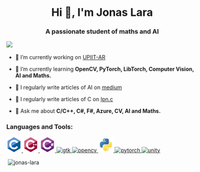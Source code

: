 <h1 align="center">Hi 👋, I'm Jonas Lara</h1>
<h3 align="center">A passionate student of maths and AI</h3>

![](https://komarev.com/ghpvc/?username=Jonas-Lara)

- 🔭 I’m currently working on [UPIIT-AR](https://github.com/Jonas-Lara/UPIIT-AR)

- 🌱 I’m currently learning **OpenCV, PyTorch, LibTorch, Computer Vision, AI and Maths.**

<!-- - 📝 I regularly write articles of economy on [adrianopolis.xyz](adrianopolis.xyz) -->
- 📝 I regularly write articles of AI on [medium](https://medium.com/@jonas_lara)
- 📝 I regularly write articles of C on [Ipn.c](https://jonas-lara.github.io/Blog-Ipn.c/)

- 💬 Ask me about **C/C++, C#, F#, Azure, CV, AI and Maths.**

<h3 align="left">Languages and Tools:</h3>
<p align="left"> <a href="https://www.cprogramming.com/" target="_blank" rel="noreferrer"> <img src="https://raw.githubusercontent.com/devicons/devicon/master/icons/c/c-original.svg" alt="c" width="40" height="40"/> </a> <a href="https://www.w3schools.com/cpp/" target="_blank" rel="noreferrer"> <img src="https://raw.githubusercontent.com/devicons/devicon/master/icons/cplusplus/cplusplus-original.svg" alt="cplusplus" width="40" height="40"/> </a> <a href="https://www.w3schools.com/cs/" target="_blank" rel="noreferrer"> <img src="https://raw.githubusercontent.com/devicons/devicon/master/icons/csharp/csharp-original.svg" alt="csharp" width="40" height="40"/> </a> <a href="https://www.gtk.org/" target="_blank" rel="noreferrer"> <img src="https://upload.wikimedia.org/wikipedia/commons/7/71/GTK_logo.svg" alt="gtk" width="40" height="40"/> </a> <a href="https://opencv.org/" target="_blank" rel="noreferrer"> <img src="https://www.vectorlogo.zone/logos/opencv/opencv-icon.svg" alt="opencv" width="40" height="40"/> </a> <a href="https://www.python.org" target="_blank" rel="noreferrer"> <img src="https://raw.githubusercontent.com/devicons/devicon/master/icons/python/python-original.svg" alt="python" width="40" height="40"/> </a> <a href="https://pytorch.org/" target="_blank" rel="noreferrer"> <img src="https://www.vectorlogo.zone/logos/pytorch/pytorch-icon.svg" alt="pytorch" width="40" height="40"/> </a> <a href="https://unity.com/" target="_blank" rel="noreferrer"> <img src="https://www.vectorlogo.zone/logos/unity3d/unity3d-icon.svg" alt="unity" width="40" height="40"/> </a> </p>

<!--
<p><img align="left" src="https://github-readme-stats.vercel.app/api/top-langs?username=jonas-lara&show_icons=true&locale=en&layout=compact" alt="jonas-lara" /></p>
-->
<p>&nbsp;<img align="center" src="https://github-readme-stats.vercel.app/api?username=jonas-lara&show_icons=true&locale=en" alt="jonas-lara" /></p>
